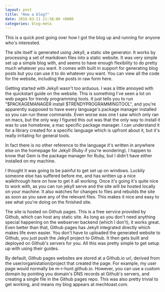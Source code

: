 ```yaml
---
layout: post
title: "How a blog?"
date: 2016-03-11 21:38:00 +0000
categories: blog-meta
---
```


This is a quick post going over how I got the blog up and running for anyone who's interested.

The  site itself is generated using Jekyll, a static site generator. It works by processing a set of markdown files into a static website. It was very simple set up a simple blog with, and seems to have enough flexibility to do pretty much whatever you want. It comes with built in support for generating blog posts but you can use it to do whatever you want. You can view all the code for the website, including the posts in raw form here.

Getting started with Jekyll wasn't too arduous. I was a little annoyed with the quickstart guide on the website. This is something I've seen a lot on web pages for trendy programming tools. It just tells you to run "$PACKAGEMANAGER install $TRENDYPROGRAMMINGTOOL", and you're apparently supposed to have every language's package manager installed so you can run these commands. Even worse was one I saw which only ran on macs, but the only way I figured this out was that the only way to install it was to use homebrew, a mac specific package manager. I can understand it for a library created for a specific language which is upfront about it, but it's really irritating for general tools.

In fact there is no other reference to the language it's written in anywhere else on the homepage for Jekyll (Ruby if you're wondering). I happen to know that Gem is the package manager for Ruby, but I didn't have either installed on my machine.

I thought it was going to be painful to get set up on windows. Luckily someone else has suffered before me, and has written up a nice walkthrough here on how to get it all working. Once it's going it's quite nice to work with, as you can run jekyll serve and the site will be hosted locally on your machine. It also watches for changes to files and rebuilds the site as soon as you save any of the relevant files. This makes it nice and easy to see what you're doing on the finished site.

The site is hosted on Github pages. This is a free service provided by Github, which can host any static site. As long as you don't need anything special happening on the webserver backend (which I don't), it works great. Even better than that, Github pages has Jekyll integrated directly which makes life even easier. You don't have to uploaded the generated website to Github, you just push the Jekyll project to Github. It then gets built and deployed on Github's servers for you. All this was pretty simple to get setup up with using their guides.

By default, Github pages websites are stored at a Github.io url, derived from the user/organistation/project that created the page. For example, my user page would normally be m-r-hunt.github.io. However, you can use a custom domain by pointing you domain's DNS records at Github's servers, and creating a single file in the Github pages repo. This was also pretty trivial to get working, and means my blog appears at mechtoast.com.

